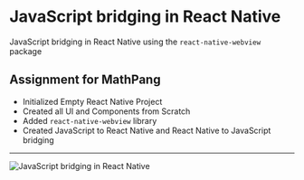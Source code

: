 # JavaScript bridging in React Native
JavaScript bridging in React Native using the `react-native-webview` package
## Assignment for MathPang
+ Initialized Empty React Native Project
+ Created all UI and Components from Scratch
+ Added `react-native-webview` library
+ Created JavaScript to React Native and React Native to JavaScript bridging

---
![JavaScript bridging in React Native](ezgif-4-61bbefd46e.gif)
